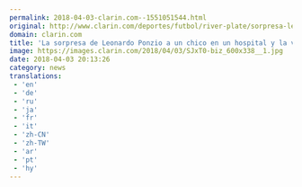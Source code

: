 ```yaml
---
permalink: 2018-04-03-clarin.com--1551051544.html
original: http://www.clarin.com/deportes/futbol/river-plate/sorpresa-leonardo-ponzio-chico-hospital-visita-marcelo-gallardo-iglesia_0_HyrhjbZoz.html
domain: clarin.com
title: 'La sorpresa de Leonardo Ponzio a un chico en un hospital y la visita de Marcelo Gallardo a una iglesia'
image: https://images.clarin.com/2018/04/03/SJxT0-biz_600x338__1.jpg
date: 2018-04-03 20:13:26
category: news
translations: 
 - 'en'
 - 'de'
 - 'ru'
 - 'ja'
 - 'fr'
 - 'it'
 - 'zh-CN'
 - 'zh-TW'
 - 'ar'
 - 'pt'
 - 'hy'
---
```



